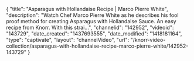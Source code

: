 {
    "title": "Asparagus with Hollandaise Recipe | Marco Pierre White",
    "description": "Watch Chef Marco Pierre White as he describes his fool proof method for creating Asparagus with Hollandaise Sauce. An easy recipe from Knorr. With this strai...",
    "channelid": "142952",
    "videoid": "143729",
    "date_created": "1437693555",
    "date_modified": "1418181164",
    "type": "captivate",
    "layout": "channelVideo",
    "url": "\/knorr-video-collection\/asparagus-with-hollandaise-recipe-marco-pierre-white\/142952-143729"
}